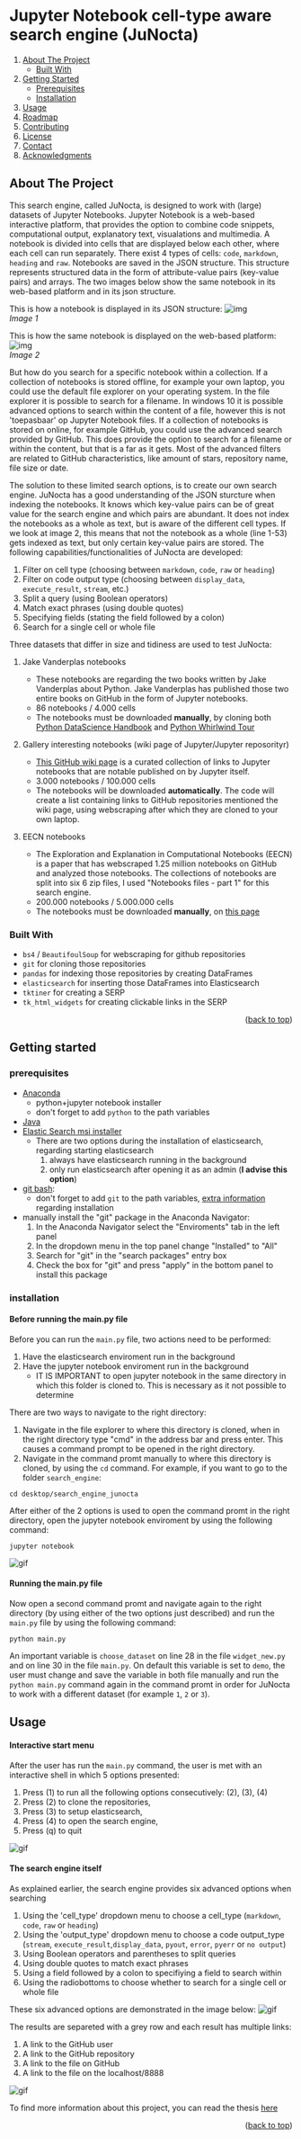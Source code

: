 <div id="top"></div>

# Jupyter Notebook cell-type aware search engine (JuNocta)

<!-- TABLE OF CONTENTS -->
<ol>
  <li>
    <a href="#about-the-project">About The Project</a>
    <ul>
      <li><a href="#built-with">Built With</a></li>
    </ul>
  </li>
  <li>
    <a href="#getting-started">Getting Started</a>
    <ul>
      <li><a href="#prerequisites">Prerequisites</a></li>
      <li><a href="#installation">Installation</a></li>
    </ul>
  </li>
  <li><a href="#usage">Usage</a></li>
  <li><a href="#roadmap">Roadmap</a></li>
  <li><a href="#contributing">Contributing</a></li>
  <li><a href="#license">License</a></li>
  <li><a href="#contact">Contact</a></li>
  <li><a href="#acknowledgments">Acknowledgments</a></li>
</ol>

<!-- ABOUT THE PROJECT -->
## About The Project
This search engine, called JuNocta, is designed to work with (large) datasets of Jupyter Notebooks. Jupyter Notebook is a web-based interactive platform, that provides the option to combine code snippets, computational output, explanatory text, visualations and multimedia. A notebook is divided into cells that are displayed below each other, where each cell can run separately. There exist 4 types of cells: `code`, `markdown`, `heading` and `raw`. Notebooks are saved in the JSON structure. This structure represents structured data in the form of attribute-value pairs (key-value pairs) and arrays. The two images below show the same notebook in its web-based platform and in its json structure.

This is how a notebook is displayed in its JSON structure:
![img](img/screenshot_notebook_webbased.jpg?raw=true "Image 1 - web-based")
<br/><i>Image 1</i>

This is how the same notebook is displayed on the web-based platform:
![img](img/screenshot_notebook_json.jpg?raw=true "Image 2 - json")
<br/><i>Image 2</i>

But how do you search for a specific notebook within a collection. If a collection of notebooks is stored offline, for example your own laptop, you could use the default file explorer on your operating system. In the file explorer it is possible to search for a filename. In windows 10 it is possible advanced options to search within the content of a file, however this is not 'toepasbaar' op Jupyter Notebook files. If a collection of notebooks is stored on online, for example GitHub, you could use the advanced search provided by GitHub. This does provide the option to search for a filename or within the content, but that is a far as it gets. Most of the advanced filters are related to GitHub characteristics, like amount of stars, repository name, file size or date. 

The solution to these limited search options, is to create our own search engine. JuNocta has a good understanding of the JSON sturcture when indexing the notebooks. It knows which key-value pairs can be of great value for the search engine and which pairs are abundant. It does not index the notebooks as a whole as text, but is aware of the different cell types. If we look at image 2, this means that not the notebook as a whole (line 1-53) gets indexed as text, but only certain key-value pairs are stored.  The following capabilities/functionalities of JuNocta are developed:
1. Filter on cell type (choosing between `markdown`, `code`, `raw` or `heading`)
2. Filter on code output type (choosing between `display_data`, `execute_result`, `stream`, etc.)
3. Split a query (using Boolean operators)
4. Match exact phrases (using double quotes)
5. Specifying fields (stating the field followed by a colon)
6. Search for a single cell or  whole file

Three datasets that differ in size and tidiness are used to test JuNocta:
1. Jake Vanderplas notebooks
     - These notebooks are regarding the two books written by Jake Vanderplas about Python. Jake Vanderplas has published those two entire books on GitHub in the form of Jupyter notebooks. 
     - 86 notebooks / 4.000 cells 
     - The notebooks must be downloaded **manually**, by cloning both [Python DataScience Handbook](https://github.com/jakevdp/PythonDataScienceHandbook) and [Python Whirlwind Tour](https://github.com/jakevdp/WhirlwindTourOfPython)

2. Gallery interesting notebooks (wiki page of Jupyter/Jupyter reposorityr)
     - [This GitHub wiki page](https://github.com/jupyter/jupyter/wiki) is a curated collection of links to Jupyter notebooks that are notable published on by Jupyter itself.
     - 3.000 notebooks / 100.000 cells
     - The notebooks will be downloaded **automatically**. The code will create a list containing links to GitHub repositories mentioned the wiki page, using webscraping after which they are cloned to your own laptop.
3. EECN notebooks
     - The Exploration and Explanation in Computational Notebooks (EECN) is a paper that has webscraped 1.25 million notebooks on GitHub and analyzed those notebooks. The collections of notebooks are split into six 6 zip files, I used "Notebooks files - part 1" for this search engine.
     - 200.000 notebooks / 5.000.000 cells
     - The notebooks must be downloaded **manually**, on [this page](https://library.ucsd.edu/dc/object/bb2733859v)
   


### Built With

* `bs4` / `BeautifoulSoup` for webscraping for github repositories
* `git` for cloning those repositories
* `pandas` for indexing those repositories by creating DataFrames
* `elasticsearch` for inserting those DataFrames into Elasticsearch
* `tktiner` for creating a SERP
* `tk_html_widgets` for creating clickable links in the SERP


<p align="right">(<a href="#top">back to top</a>)</p>

## Getting started


### prerequisites
* [Anaconda](https://www.anaconda.com/products/individual)
  * python+jupyter notebook installer
   * don't forget to add `python` to the path variables
* [Java](https://www.java.com/en/download/)
* [Elastic Search msi installer](https://www.elastic.co/guide/en/elasticsearch/reference/current/windows.html)
  * There are two options during the installation of elasticsearch, regarding starting elasticsearch
       1. always have elasticsearch running in the background
       2. only run elasticsearch after opening it as an admin (**I advise this option**)
* [git bash](https://git-scm.com/downloads):
     * don't forget to add `git` to the path variables, [extra information](https://git-scm.com/book/en/v2/Getting-Started-First-Time-Git-Setup) regarding installation
* manually install the "git" package in the Anaconda Navigator:
  1. In the Anaconda Navigator select the "Enviroments" tab in the left panel
  2. In the dropdown menu in the top panel change "Installed" to "All"
  3. Search for "git" in the "search packages" entry box
  4. Check the box for "git" and press "apply" in the bottom panel to install this package

### installation
#### Before running the main.py file
Before you can run the ```main.py``` file, two actions need to be performed:
1. Have the elasticsearch enviroment run in the background
2. Have the jupyter notebook enviroment run in the background
   * IT IS IMPORTANT to open jupyter notebook in the same directory in which this folder is cloned to. This is necessary as it not possible to determine 

There are two ways to navigate to the right directory:
1. Navigate in the file explorer to where this directory is cloned, when in the right directory type "cmd" in the address bar and press enter. This causes a command prompt to be opened in the right directory.
2. Navigate in the command promt manually to where this directory is cloned, by using the `cd` command. For example, if you want to go to the folder `search_engine`:
```
cd desktop/search_engine_junocta
```
After either of the 2 options is used to open the command promt in the right directory, open the jupyter notebook enviroment by using the following command:
```
jupyter notebook
```
![gif](img/navigate_option1.gif)

#### Running the main.py file
Now open a second command promt and navigate again to the right directory (by using either of the two options just described) and run the `main.py` file by using the following command:
```
python main.py
```

An important variable is `choose_dataset` on line 28 in the file `widget_new.py` and on line 30 in the file `main.py`. On default this variable is set to `demo`, the user must change and save the variable in both file manually and run the `python main.py` command again in the command promt in order for JuNocta to work with a different dataset (for example `1`, `2` or `3`).

## Usage

#### Interactive start menu
After the user has run the `main.py` command, the user is met with an interactive shell in which 5 options presented:
1. Press (1) to run all the following options consecutively: (2), (3), (4)
2. Press (2) to clone the repositories,
3. Press (3) to setup elasticsearch,
4. Press (4) to open the search engine,
5. Press (q) to quit


![gif](img/start_se.gif)

#### The search engine itself

As explained earlier, the search engine provides six advanced options when searching
1. Using the 'cell_type' dropdown menu to choose a cell_type (`markdown`, `code`, `raw` or `heading`)
2. Using the 'output_type' dropdown menu to choose a code output_type (`stream`, `execute_result`,`display_data`, `pyout`, `error`, `pyerr` or `no output`)
3. Using Boolean operators and parentheses to split queries
4. Using double quotes to match exact phrases
5. Using a field followed by a colon to specifiying a field to search within
6. Using the radiobottoms to choose whether to search for a single cell or whole file

These six advanced options are demonstrated in the image below:
![gif](img/search_options.gif)

The results are separeted with a grey row and each result has multiple links:
1. A link to the GitHub user
2. A link to the GitHub repository
3. A link to the file on GitHub
4. A link to the file on the localhost/8888

![gif](img/opening_links.gif)





To find more information about this project, you can read the thesis [here](thesis.pdf)
<p align="right">(<a href="#top">back to top</a>)</p>
